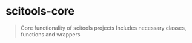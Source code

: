 # scitools-core
> Core functionality of scitools projects
> Includes necessary classes, functions and wrappers
